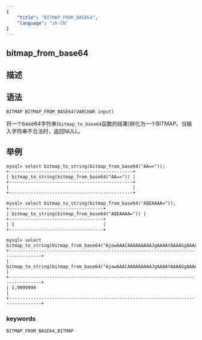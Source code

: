 ```yaml
---
{
    "title": "BITMAP_FROM_BASE64",
    "language": "zh-CN"
}
---
```


## bitmap_from_base64

## 描述
## 语法

`BITMAP BITMAP_FROM_BASE64(VARCHAR input)`

将一个base64字符串(`bitmap_to_base64`函数的结果)转化为一个BITMAP。当输入字符串不合法时，返回NULL。

## 举例

```
mysql> select bitmap_to_string(bitmap_from_base64("AA=="));
+----------------------------------------------+
| bitmap_to_string(bitmap_from_base64("AA==")) |
+----------------------------------------------+
|                                              |
+----------------------------------------------+

mysql> select bitmap_to_string(bitmap_from_base64("AQEAAAA="));
+-----------------------------------+
| bitmap_to_string(bitmap_from_base64("AQEAAAA=")) |
+-----------------------------------+
| 1                                 |
+-----------------------------------+

mysql> select bitmap_to_string(bitmap_from_base64("AjowAAACAAAAAAAAAJgAAAAYAAAAGgAAAAEAf5Y="));
+----------------------------------------------------------------------------------+
| bitmap_to_string(bitmap_from_base64("AjowAAACAAAAAAAAAJgAAAAYAAAAGgAAAAEAf5Y=")) |
+----------------------------------------------------------------------------------+
| 1,9999999                                                                        |
+----------------------------------------------------------------------------------+
```

### keywords

    BITMAP_FROM_BASE64,BITMAP
